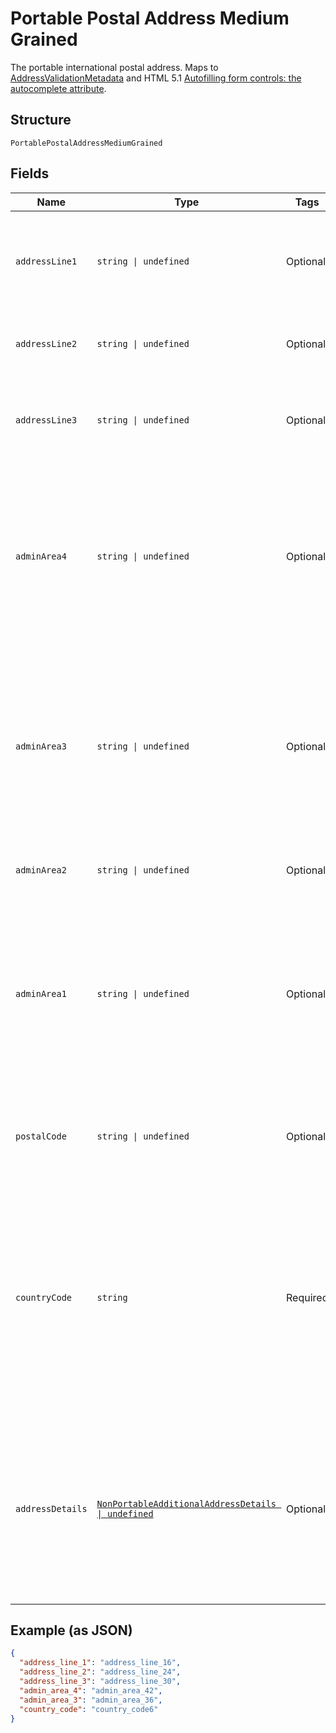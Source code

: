 
# Portable Postal Address Medium Grained

The portable international postal address. Maps to [AddressValidationMetadata](https://github.com/googlei18n/libaddressinput/wiki/AddressValidationMetadata) and HTML 5.1 [Autofilling form controls: the autocomplete attribute](https://www.w3.org/TR/html51/sec-forms.html#autofilling-form-controls-the-autocomplete-attribute).

## Structure

`PortablePostalAddressMediumGrained`

## Fields

| Name | Type | Tags | Description |
|  --- | --- | --- | --- |
| `addressLine1` | `string \| undefined` | Optional | The first line of the address. For example, number or street. For example, `173 Drury Lane`. Required for data entry and compliance and risk checks. Must contain the full address.<br>**Constraints**: *Maximum Length*: `300` |
| `addressLine2` | `string \| undefined` | Optional | The second line of the address. For example, suite or apartment number.<br>**Constraints**: *Maximum Length*: `300` |
| `addressLine3` | `string \| undefined` | Optional | The third line of the address, if needed. For example, a street complement for Brazil, direction text, such as `next to Walmart`, or a landmark in an Indian address.<br>**Constraints**: *Maximum Length*: `100` |
| `adminArea4` | `string \| undefined` | Optional | The neighborhood, ward, or district. Smaller than `admin_area_level_3` or `sub_locality`. Value is:<ul><li>The postal sorting code for Guernsey and many French territories, such as French Guiana.</li><li>The fine-grained administrative levels in China.</li></ul><br>**Constraints**: *Maximum Length*: `100` |
| `adminArea3` | `string \| undefined` | Optional | A sub-locality, suburb, neighborhood, or district. Smaller than `admin_area_level_2`. Value is:<ul><li>Brazil. Suburb, bairro, or neighborhood.</li><li>India. Sub-locality or district. Street name information is not always available but a sub-locality or district can be a very small area.</li></ul><br>**Constraints**: *Maximum Length*: `100` |
| `adminArea2` | `string \| undefined` | Optional | A city, town, or village. Smaller than `admin_area_level_1`.<br>**Constraints**: *Maximum Length*: `120` |
| `adminArea1` | `string \| undefined` | Optional | The highest level sub-division in a country, which is usually a province, state, or ISO-3166-2 subdivision. Format for postal delivery. For example, `CA` and not `California`. Value, by country, is:<ul><li>UK. A county.</li><li>US. A state.</li><li>Canada. A province.</li><li>Japan. A prefecture.</li><li>Switzerland. A kanton.</li></ul><br>**Constraints**: *Maximum Length*: `300` |
| `postalCode` | `string \| undefined` | Optional | The postal code, which is the zip code or equivalent. Typically required for countries with a postal code or an equivalent. See [postal code](https://en.wikipedia.org/wiki/Postal_code).<br>**Constraints**: *Maximum Length*: `60` |
| `countryCode` | `string` | Required | The [two-character ISO 3166-1 code](/api/rest/reference/country-codes/) that identifies the country or region.<blockquote><strong>Note:</strong> The country code for Great Britain is <code>GB</code> and not <code>UK</code> as used in the top-level domain names for that country. Use the `C2` country code for China worldwide for comparable uncontrolled price (CUP) method, bank card, and cross-border transactions.</blockquote><br>**Constraints**: *Minimum Length*: `2`, *Maximum Length*: `2`, *Pattern*: `^([A-Z]{2}\|C2)$` |
| `addressDetails` | [`NonPortableAdditionalAddressDetails \| undefined`](../../doc/models/non-portable-additional-address-details.md) | Optional | The non-portable additional address details that are sometimes needed for compliance, risk, or other scenarios where fine-grain address information might be needed. Not portable with common third party and open source. Redundant with core fields.<br/>For example, `address_portable.address_line_1` is usually a combination of `address_details.street_number`, `street_name`, and `street_type`. |

## Example (as JSON)

```json
{
  "address_line_1": "address_line_16",
  "address_line_2": "address_line_24",
  "address_line_3": "address_line_30",
  "admin_area_4": "admin_area_42",
  "admin_area_3": "admin_area_36",
  "country_code": "country_code6"
}
```

